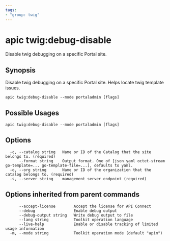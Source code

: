 ```yaml
---
tags:
- "group: twig"
---
```

# apic twig:debug-disable

Disable twig debugging on a specific Portal site.

## Synopsis

Disable twig debugging on a specific Portal site. Helps locate twig template issues.

```
apic twig:debug-disable --mode portaladmin [flags]
```

## Possible Usages

```
apic twig:debug-disable --mode portaladmin [flags]
```

## Options

```
  -c, --catalog string   Name or ID of the Catalog that the site belongs to. (required)
      --format string    Output format. One of [json yaml octet-stream go-template=... go-template-file=...], defaults to yaml.
  -o, --org string       Name or ID of the organization that the catalog belongs to. (required)
  -s, --server string    management server endpoint (required)
```

## Options inherited from parent commands

```
      --accept-license        Accept the license for API Connect
      --debug                 Enable debug output
      --debug-output string   Write debug output to file
      --lang string           Toolkit operation language
      --live-help             Enable or disable tracking of limited usage information
  -m, --mode string           Toolkit operation mode (default "apim")
```
